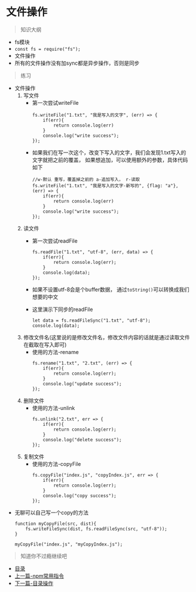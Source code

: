 # 文件操作

> 知识大纲
* fs模块
* `const fs = require("fs");`
* 文件操作
* 所有的文件操作没有加sync都是异步操作，否则是同步

> 练习
* 文件操作
    1. 写文件
        * 第一次尝试writeFile
            ```
            fs.writeFile("1.txt", "我是写入的文字", (err) => {
                if(err){
                    return console.log(err)
                }
                console.log("write success");
            });
            ```
        * 如果我们在写一次这个，改变下写入的文字，我们会发现1.txt写入的文字就把之前的覆盖，
            如果想追加，可以使用额外的参数，具体代码如下 
            ```
            //w-默认 重写，覆盖掉之前的 a-追加写入， r-读取
            fs.writeFile("1.txt", "我是写入的文字-新写的", {flag: "a"}, (err) => {
                if(err){
                    return console.log(err)
                }
                console.log("write success");
            });
            ``` 
    2. 读文件  
        * 第一次尝试readFile   
            ```
            fs.readFile("1.txt", "utf-8", (err, data) => {
                if(err){
                    return console.log(err);
                }
                console.log(data);
            });
            ``` 
        * 如果不设置utf-8会是个buffer数据，
            通过`toString()`可以转换成我们想要的中文  
            
        * 这里演示下同步的readFile  
            ```
            let data = fs.readFileSync("1.txt", "utf-8");
            console.log(data);
            ```
    3. 修改文件名(这里说的是修改文件名，修改文件内容的话就是通过读取文件在截取在写入即可)      
        * 使用的方法-rename
            ```
            fs.rename("1.txt", "2.txt", (err) => {
                if(err){
                    return console.log(err);
                }
                console.log("update success");
            });
            ```
    4. 删除文件
        * 使用的方法-unlink      
            ```
            fs.unlink("2.txt", err => {
                if(err){
                    return console.log(err);
                }
                console.log("delete success");
            });
            ```
    5. 复制文件
        * 使用的方法-copyFile
            ```
            fs.copyFile("index.js", "copyIndex.js", err => {
                if(err){
                    return console.log(err);
                }
                console.log("copy success");
            });
            ```      
* 无聊可以自己写一个copy的方法   
    ```
    function myCopyFile(src, dist){
        fs.writeFileSync(dist, fs.readFileSync(src, "utf-8"));
    }
    
    myCopyFile("index.js", "myCopyIndex.js");
    ``` 

> 知道你不过瘾继续吧
* [目录](../../README.md)
* [上一篇-npm常用指令](../day-06/npm常用指令.md)
* [下一篇-目录操作](../day-08/目录操作.md)